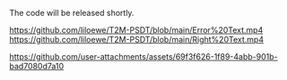 The code will be released shortly.



https://github.com/liloewe/T2M-PSDT/blob/main/Error%20Text.mp4
https://github.com/liloewe/T2M-PSDT/blob/main/Right%20Text.mp4

https://github.com/user-attachments/assets/69f3f626-1f89-4abb-901b-bad7080d7a10

